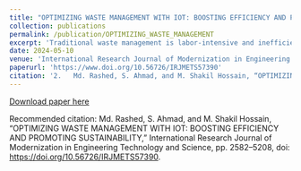 ```yaml
---
title: "OPTIMIZING WASTE MANAGEMENT WITH IOT: BOOSTING EFFICIENCY AND PROMOTING SUSTAINABILITY"
collection: publications
permalink: /publication/OPTIMIZING_WASTE_MANAGEMENT
excerpt: 'Traditional waste management is labor-intensive and inefficient, while efficient systems are crucial for sustainable cities. This study proposes an IoT-based smart waste management system to improve trash disposal and monitoring in urban areas. The suggested solution uses smart trash cans equipped with ultrasonic sensors, ARDUINO UNO, servo motors, and GSM communication to monitor waste levels and notify relevant personnel. The system automates waste collection, enhancing scalability and adaptability. The project aims to make the technology affordable, promoting environmental sustainability and green practices.'
date: 2024-05-10
venue: 'International Research Journal of Modernization in Engineering Technology and Science'
paperurl: 'https://www.doi.org/10.56726/IRJMETS57390'
citation: '2.	Md. Rashed, S. Ahmad, and M. Shakil Hossain, “OPTIMIZING WASTE MANAGEMENT WITH IOT: BOOSTING EFFICIENCY AND PROMOTING SUSTAINABILITY,” International Research Journal of Modernization in Engineering Technology and Science, pp. 2582–5208, doi: https://doi.org/10.56726/IRJMETS57390.'
---
```



[Download paper here](https://www.irjmets.com/uploadedfiles/paper//issue_7_july_2024/59859/final/fin_irjmets1721018189.pdf)

Recommended citation: Md. Rashed, S. Ahmad, and M. Shakil Hossain, “OPTIMIZING WASTE MANAGEMENT WITH IOT: BOOSTING EFFICIENCY AND PROMOTING SUSTAINABILITY,” International Research Journal of Modernization in Engineering Technology and Science, pp. 2582–5208, doi: https://doi.org/10.56726/IRJMETS57390.
